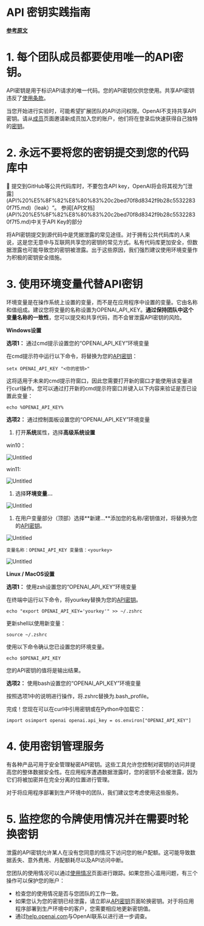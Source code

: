 # API 密钥实践指南

**[参考原文](API%20%E5%AF%86%E9%92%A5%E5%AE%9E%E8%B7%B5%E6%8C%87%E5%8D%97%20e02634357b4243639a6dbb49b20b6768.md)**

# **1. 每个团队成员都要使用唯一的API密钥。**

API密钥是用于标识API请求的唯一代码。您的API密钥仅供您使用。共享API密钥违反了[使用条款](https://beta.openai.com/terms-of-use)。

当您开始进行实验时，可能希望扩展团队的API访问权限。OpenAI不支持共享API密钥。请从[成员](https://beta.openai.com/?code=uzJvMmP_BXfsXfnr&state=dEFBQzJRNDhFcnYuSXZuWWUwbThaVndTTXRMSU9vbUp%2BRmdXZW1BajJCTA%3D%3D)页面邀请新成员加入您的账户，他们将在登录后快速获得自己独特的[密钥](https://beta.openai.com/account/api-keys)。

# **2. 永远不要将您的密钥提交到您的代码库中**

<aside>
📖 提交到GitHub等公共代码库时，不要包含API key，OpenAI将会将其视为”[泄露](API%20%E5%8F%82%E8%80%83%20c2bed70f8d8342f9b28c55322830f7f5.md)（leak）“。
参阅[API文档](API%20%E5%8F%82%E8%80%83%20c2bed70f8d8342f9b28c55322830f7f5.md)中关于API Key的部分

</aside>

将API密钥提交到源代码中是凭据泄露的常见途径。对于拥有公共代码库的人来说，这是您无意中与互联网共享您的密钥的常见方式。私有代码库更加安全，但数据泄露也可能导致您的密钥被泄露。出于这些原因，我们强烈建议使用环境变量作为积极的密钥安全措施。

# **3. 使用环境变量代替API密钥**

环境变量是在操作系统上设置的变量，而不是在应用程序中设置的变量。它由名称和值组成。建议您将变量的名称设置为OPENAI_API_KEY。**通过保持团队中这个变量名称的一致性**，您可以提交和共享代码，而不会冒泄露API密钥的风险。

**Windows设置**

**选项1：** 通过cmd提示设置您的“OPENAI_API_KEY”环境变量

在cmd提示符中运行以下命令，将<yourkey>替换为您的[API密钥](https://beta.openai.com/account/api-keys)：

`setx OPENAI_API_KEY "<你的密钥>"`

这将适用于未来的cmd提示符窗口，因此您需要打开新的窗口才能使用该变量进行curl操作。您可以通过打开新的cmd提示符窗口并键入以下内容来验证是否已设置此变量：

`echo %OPENAI_API_KEY%`

**选项2：** 通过控制面板设置您的“OPENAI_API_KEY”环境变量

1. 打开**系统**属性，选择**高级系统设置**

win10：

![Untitled](API%20%E5%AF%86%E9%92%A5%E5%AE%9E%E8%B7%B5%E6%8C%87%E5%8D%97%20e02634357b4243639a6dbb49b20b6768/Untitled.png)

win11:

![Untitled](API%20%E5%AF%86%E9%92%A5%E5%AE%9E%E8%B7%B5%E6%8C%87%E5%8D%97%20e02634357b4243639a6dbb49b20b6768/Untitled%201.png)

1. 选择**环境变量...**

![Untitled](API%20%E5%AF%86%E9%92%A5%E5%AE%9E%E8%B7%B5%E6%8C%87%E5%8D%97%20e02634357b4243639a6dbb49b20b6768/Untitled%202.png)

1. 在用户变量部分（顶部）选择**新建...**添加您的名称/密钥值对，将<yourkey>替换为您的[API密钥](https://beta.openai.com/account/api-keys)。

![Untitled](API%20%E5%AF%86%E9%92%A5%E5%AE%9E%E8%B7%B5%E6%8C%87%E5%8D%97%20e02634357b4243639a6dbb49b20b6768/Untitled%203.png)

`变量名称：OPENAI_API_KEY 变量值：<yourkey>`

![Untitled](API%20%E5%AF%86%E9%92%A5%E5%AE%9E%E8%B7%B5%E6%8C%87%E5%8D%97%20e02634357b4243639a6dbb49b20b6768/Untitled%204.png)

**Linux / MacOS设置**

**选项1：** 使用zsh设置您的“OPENAI_API_KEY”环境变量

在终端中运行以下命令，将yourkey替换为您的[API密钥](https://beta.openai.com/account/api-keys)。

`echo "export OPENAI_API_KEY='yourkey'" >> ~/.zshrc`

更新shell以使用新变量：

`source ~/.zshrc`

使用以下命令确认您已设置您的环境变量。

`echo $OPENAI_API_KEY`

您的API密钥的值将是输出结果。

**选项2：** 使用bash设置您的“OPENAI_API_KEY”环境变量

按照选项1中的说明进行操作，将.zshrc替换为.bash_profile。

完成！您现在可以在curl中引用密钥或在Python中加载它：

`import osimport openai openai.api_key = os.environ["OPENAI_API_KEY"]`

# **4. 使用密钥管理服务**

有各种产品可用于安全管理秘密API密钥。这些工具允许您控制对密钥的访问并提高您的整体数据安全性。在应用程序遭遇数据泄露时，您的密钥不会被泄露，因为它们将被加密并在完全分离的位置进行管理。

对于将应用程序部署到生产环境中的团队，我们建议您考虑使用这些服务。

# **5. 监控您的令牌使用情况并在需要时轮换密钥**

泄露的API密钥允许某人在没有您同意的情况下访问您的帐户配额。这可能导致数据丢失、意外费用、月配额耗尽以及API访问中断。

您团队的使用情况可以通过[使用情况](https://beta.openai.com/account/usage)页面进行跟踪。如果您担心滥用问题，有三个操作可以保护您的账户：

- 检查您的使用情况是否与您团队的工作一致。
- 如果您认为您的密钥已经泄露，请立即从[API密钥](https://beta.openai.com/account/api-keys)页面轮换密钥。对于将应用程序部署到生产环境中的客户，您需要相应地更新密钥值。
- 通过[help.openai.com](https://help.openai.com/en/)与OpenAI联系以进行进一步调查。